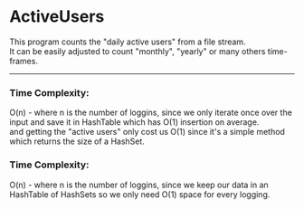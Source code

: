 # ActiveUsers

This program counts the "daily active users" from a file stream.\
It can be easily adjusted to count "monthly", "yearly" or many others time-frames.

---

### Time Complexity:
O(n) - where n is the number of loggins, since we only iterate once over the input and save it in HashTable which has O(1) insertion on average.\
and getting the "active users" only cost us O(1) since it's a simple method which returns the size of a HashSet.
  
### Time Complexity:
O(n) - where n is the number of loggins, since we keep our data in an HashTable of HashSets so we only need O(1) space for every logging.
